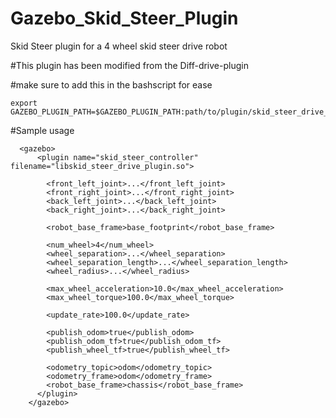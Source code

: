 # Gazebo_Skid_Steer_Plugin
Skid Steer plugin for a 4 wheel skid steer drive robot

#This plugin has been modified from the Diff-drive-plugin

#make sure to add this in the bashscript for ease
```
export GAZEBO_PLUGIN_PATH=$GAZEBO_PLUGIN_PATH:path/to/plugin/skid_steer_drive_plugin/build
```
#Sample usage
```
  <gazebo>
      <plugin name="skid_steer_controller" filename="libskid_steer_drive_plugin.so">
        
        <front_left_joint>...</front_left_joint>
        <front_right_joint>...</front_right_joint>
        <back_left_joint>...</back_left_joint>
        <back_right_joint>...</back_right_joint>

        <robot_base_frame>base_footprint</robot_base_frame>

        <num_wheel>4</num_wheel>
        <wheel_separation>...</wheel_separation>
        <wheel_separation_length>...</wheel_separation_length> 
        <wheel_radius>...</wheel_radius>

        <max_wheel_acceleration>10.0</max_wheel_acceleration> 
        <max_wheel_torque>100.0</max_wheel_torque>

        <update_rate>100.0</update_rate> 

        <publish_odom>true</publish_odom>
        <publish_odom_tf>true</publish_odom_tf>
        <publish_wheel_tf>true</publish_wheel_tf>

        <odometry_topic>odom</odometry_topic>
        <odometry_frame>odom</odometry_frame>
        <robot_base_frame>chassis</robot_base_frame>
      </plugin>
    </gazebo>
```

